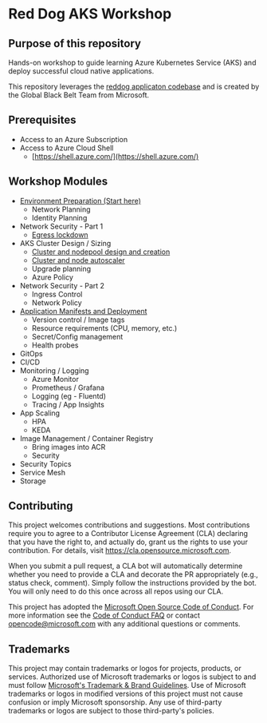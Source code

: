 # Red Dog AKS Workshop

## Purpose of this repository

Hands-on workshop to guide learning Azure Kubernetes Service (AKS) and deploy successful cloud native applications.

This repository leverages the [reddog applicaton codebase](https://github.com/Azure/reddog-code) and is created by the Global Black Belt Team from Microsoft.

## Prerequisites

* Access to an Azure Subscription
* Access to Azure Cloud Shell
  * [https://shell.azure.com/](https://shell.azure.com/)

## Workshop Modules

* [Environment Preparation (Start here)](./docs/environment-prep.md)
    * Network Planning
    * Identity Planning
* Network Security - Part 1
    * [Egress lockdown](./docs/egress-lockdown.md)
* AKS Cluster Design / Sizing
    * [Cluster and nodepool design and creation](./docs/cluster-creation.md)
    * [Cluster and node autoscaler](./docs/autoscaling-setup.md)
    * Upgrade planning
    * Azure Policy
* Network Security - Part 2
    * Ingress Control
    * Network Policy 
* [Application Manifests and Deployment](./docs/app-deployment.md)
    * Version control / Image tags
    * Resource requirements (CPU, memory, etc.)
    * Secret/Config management
    * Health probes
* GitOps
* CI/CD 
* Monitoring / Logging
    * Azure Monitor
    * Prometheus / Grafana
    * Logging (eg - Fluentd)
    * Tracing / App Insights   
* App Scaling
    * HPA
    * KEDA
* Image Management / Container Registry
    * Bring images into ACR 
    * Security
* Security Topics
* Service Mesh
* Storage

## Contributing

This project welcomes contributions and suggestions.  Most contributions require you to agree to a
Contributor License Agreement (CLA) declaring that you have the right to, and actually do, grant us
the rights to use your contribution. For details, visit https://cla.opensource.microsoft.com.

When you submit a pull request, a CLA bot will automatically determine whether you need to provide
a CLA and decorate the PR appropriately (e.g., status check, comment). Simply follow the instructions
provided by the bot. You will only need to do this once across all repos using our CLA.

This project has adopted the [Microsoft Open Source Code of Conduct](https://opensource.microsoft.com/codeofconduct/).
For more information see the [Code of Conduct FAQ](https://opensource.microsoft.com/codeofconduct/faq/) or
contact [opencode@microsoft.com](mailto:opencode@microsoft.com) with any additional questions or comments.

## Trademarks

This project may contain trademarks or logos for projects, products, or services. Authorized use of Microsoft 
trademarks or logos is subject to and must follow 
[Microsoft's Trademark & Brand Guidelines](https://www.microsoft.com/en-us/legal/intellectualproperty/trademarks/usage/general).
Use of Microsoft trademarks or logos in modified versions of this project must not cause confusion or imply Microsoft sponsorship.
Any use of third-party trademarks or logos are subject to those third-party's policies.
